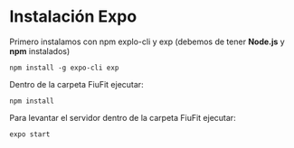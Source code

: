 # Instalación Expo 
Primero instalamos con npm explo-cli y exp (debemos de tener **Node.js** y **npm** instalados)

```shell
npm install -g expo-cli exp
```

Dentro de la carpeta FiuFit ejecutar:

```shell
npm install 
```

Para levantar el servidor dentro de la carpeta FiuFit ejecutar:
```shell
expo start
```